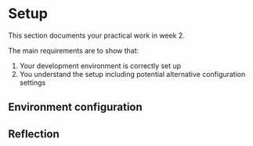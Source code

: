 # Setup

This section documents your practical work in week 2.

The main requirements are to show that:

1. Your development environment is correctly set up
2. You understand the setup including potential alternative configuration settings

## Environment configuration



## Reflection


